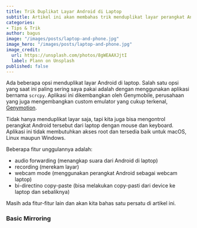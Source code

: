 ```yaml
---
title: Trik Duplikat Layar Android di Laptop
subtitle: Artikel ini akan membahas trik menduplikat layar perangkat Android di laptop dengan tools <strong>scrcpy</strong> untuk mempermudah testing atau presentasi.
categories:
- Tips & Trik
author: bagus
image: "/images/posts/laptop-and-phone.jpg"
image_hero: "/images/posts/laptop-and-phone.jpg"
image_credit:
  url: https://unsplash.com/photos/8gWEAAXJjtI
  label: Plann on Unsplash
published: false
---
```


Ada beberapa opsi menduplikat layar Android di laptop. Salah satu opsi yang saat ini paling sering saya pakai adalah dengan menggunakan aplikasi bernama `scrcpy`. Aplikasi ini dikembangkan oleh Genymobile, perusahaan yang juga mengembangkan custom emulator yang cukup terkenal, [Genymotion](https://www.genymotion.com/). 

Tidak hanya menduplikat layar saja, tapi kita juga bisa mengontrol perangkat Android tersebut dari laptop dengan mouse dan keyboard. Aplikasi ini tidak membutuhkan akses root dan tersedia baik untuk macOS, Linux maupun Windows. 

Beberapa fitur unggulannya adalah:
- audio forwarding (menangkap suara dari Android di laptop)
- recording (merekam layar)
- webcam mode (menggunakan perangkat Android sebagai webcam laptop)
- bi-directino copy-paste (bisa melakukan copy-pasti dari device ke laptop dan sebaliknya)
  
Masih ada fitur-fitur lain dan akan kita bahas satu persatu di artikel ini. 

### Basic Mirroring

